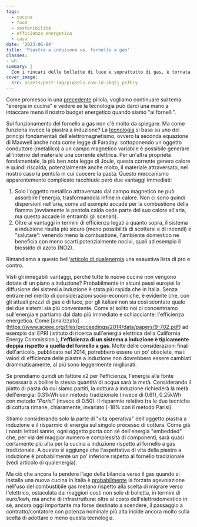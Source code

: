 ```yaml
---
tags:
  - cucina
  - food
  - sostenibilità
  - efficienza energetica
  - casa
date: '2023-06-04'
title: 'Piastra a induzione vs. fornello a gas'
classes: 
- wh
summary: |
  Con i rincari delle bollette di luce e soprattutto di gas, è tornata in auge la discussione su cosa convenga di più, in termini economici, tra una tradizionale cucina a gas e una moderna piastra a induzione. Ma quella che costa meno sarà anche la meno energivora? 
cover_image:
  src: assets/post-img/piqsels.com-id-zbqtj_psfhiy
---
```


Come promesso in una [precedente](/articles/la-pasta-alla-parisi-1/) pillola, vogliamo continuare sul tema "energia in cucina" e vedere se la tecnologia può darci una mano a intaccare meno il nostro budget energetico quando siamo "ai fornelli". 

Sul funzionamento del fornello a gas non c'è molto da spiegare. Ma come funziona invece la piastra a induzione? La [tecnologia](https://it.m.wikipedia.org/wiki/Fornello_a_induzione) si basa su uno dei principi fondamentali dell'elettromagnetismo, ovvero la seconda equazione di Maxwell anche nota come legge di Faraday: sottoponendo un oggetto conduttore (metallico) a un campo magnetico variabile è possibile generare all'interno del materiale una corrente elettrica. Per un'altra proprietà fondamentale, la più ben nota legge di Joule, questa corrente genera calore e quindi riscalda, potenzialmente anche molto, il materiale attraversato, nel nostro caso la pentola in cui cuocere la pasta. 
Questo meccanismo apparentemente complicato racchiude però due vantaggi immediati:
1. Solo l'oggetto metallico attraversato dal campo magnetico ne può assorbire l'energia, trasformandola infine in calore. Non ci sono quindi dispersioni nell'aria, come ad esempio accade per la combustione della fiamma (ovviamente la pentola calda cede parte del suo calore all'aria, ma questo accade in entrambi gli scenari). 
2. Oltre ai vantaggi in termini di efficienza legati a quanto sopra, il sistema a induzione risulta più sicuro (meno possibilità di scottarsi e di incendi) e "salutare": venendo meno la combustione, l'ambiente domestico ne beneficia con meno scarti potenzialmente nocivi, quali ad esempio il biossido di azoto (NO2).

Rimandiamo a questo bell'[articolo di qualenergia](https://www.qualenergia.it/articoli/piano-cottura-induzione-passaggio-alla-portata-di-tanti/) una esaustiva lista di pro e contro. 
 
Visti gli innegabili vantaggi, perché tutte le nuove cucine non vengono dotate di un piano a induzione? 
Probabilmente in alcuni paesi europei  la diffusione dei sistemi a induzione è stata più rapida che in Italia. Senza entrare nel merito di considerazioni socio-economiche, è evidente che, con gli attuali prezzi di gas e di luce, per gli italiani non sia così scontato quale dei due sistemi sia più conveniente. 
Come al solito noi ci concentriamo sull'energia e partiamo dal dato più immediato e schiacciante: l'efficienza energetica. Come [analizzato] (https://www.aceee.org/files/proceedings/2014/data/papers/9-702.pdf) ad esempio dal EPRI (istituto di ricerca sull'energia elettrica della California Energy Commission ), **l'efficienza di un sistema a induzione è tipicamente doppia rispetto a quella del fornello a gas**. Molte delle considerazioni finali dell'articolo, pubblicato nel 2014, potrebbero essere un po' obsolete, ma i valori di efficienza delle piastre a induzione non dovrebbero essere cambiati drammaticamente, al più sono leggermente migliorati. 

Se prendiamo quindi un fattore x2 per l'efficienza, l'energia alla fonte necessaria a bollire la stessa quantità di acqua sarà la metà. Considerando il piatto di pasta da cui siamo partiti, la cottura a induzione richiederà la metà dell'energia: 0.31kWh con metodo tradizionale (invece di 0.61), 0.25kWh con metodo _"Parisi"_ (invece di 0.50).
Il risparmio relativo tra le due tecniche di cottura rimane, chiaramente, invariato (-18% con il metodo Parisi). 

Stiamo considerando solo la parte di "vita operativa" dell'oggetto piastra a induzione e il risparmio di energia sul singolo processo di cottura. Come già i nostri lettori sanno, ogni oggetto porta con sé dell'energia "embedded" che, per via del maggior numero e complessità di componenti, sarà quasi certamente più alta per la cucina a induzione rispetto al fornello a gas tradizionale. A questo si aggiunge che l'aspettativa di vita della piastra a induzione è probabilmente un po' inferiore rispetto al fornello tradizionale (vedi articolo di qualenergia). 

Ma ciò che ancora fa pendere l'ago della bilancia verso il gas quando si installa una nuova cucina in Italia è [probabilmente](https://www.acea.it/guide/consumi-piastre-induzione) la forzata agevolazione nell'uso del combustibile gas metano rispetto alla scelta di migrare verso l'elettrico, ostacolata dai maggiori costi non solo di bolletta, in termini di euro/kwh, ma anche di infrastruttura: oltre al costo dell'elettrodomestico in sé, ancora oggi importante ma forse destinato a scendere, il passaggio a contratto/contatore con potenza nominale più alta incide ancora molto sulla scelta di adottare o meno questa tecnologia. 

